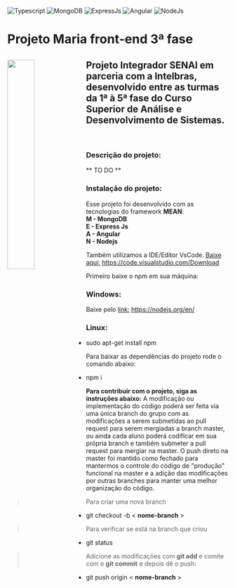 ![Typescript](https://img.shields.io/badge/Typescript-3.0.3-green.svg)
![MongoDB](https://img.shields.io/badge/MongoDB-3.1.4-green.svg)
![ExpressJs](https://img.shields.io/badge/ExpressJs-4.16.3-green.svg)
![Angular](https://img.shields.io/badge/Angular-6.1.5-green.svg)
![NodeJs](https://img.shields.io/badge/NodeJs-8.11.4-green.svg)

# Projeto Maria front-end 3ª fase

<h2>
  <img align="left" src="https://cardinalsblog.adw.org/wp-content/uploads/sites/3/2013/05/mothers-day-blog.jpg" width="35%">
  Projeto Integrador SENAI em parceria com a Intelbras, desenvolvido entre as turmas da 1ª à 5ª fase do Curso Superior de Análise e Desenvolvimento de Sistemas.
</h2></br>

### Descrição do projeto: 
** TO DO **

### Instalação do projeto:

Esse projeto foi desenvolvido com as tecnologias do framework **MEAN**:</br>
**M - MongoDB**</br>
**E - Express Js**</br>
**A - Angular**</br>
**N - Nodejs**</br>

Também utilizamos a IDE/Editor VsCode. [Baixe aqui:](https://code.visualstudio.com/Download) https://code.visualstudio.com/Download

Primeiro baixe o npm em sua máquina:

### **Windows:**

Baixe pelo [link:](https://nodejs.org/en/) https://nodejs.org/en/

### **Linux:**

- sudo apt-get install npm

Para baixar as dependências do projeto rode o comando abaixo:

- npm i

**Para contribuir com o projeto, siga as instruções abaixo:**
A modificação ou implementação do código poderá ser feita via uma única branch do grupo com as modificações a serem submetidas ao pull request para serem mergiadas a branch master, ou ainda cada aluno poderá codificar em sua própria branch e também submeter a pull request para mergiar na master. O push direto na master foi mantido como fechado para mantermos o controle do código de "produção" funcional na master e a adição das modificações por outras branches para manter uma melhor organização do código.


> Para criar uma nova branch
- git checkout -b < **nome-branch** >
> Para verificar se está na branch que criou
- git status 
> Adicione as modificações com **git add** e comite com o **git commit** e depois dê o push:
- git push origin < **nome-branch** >
